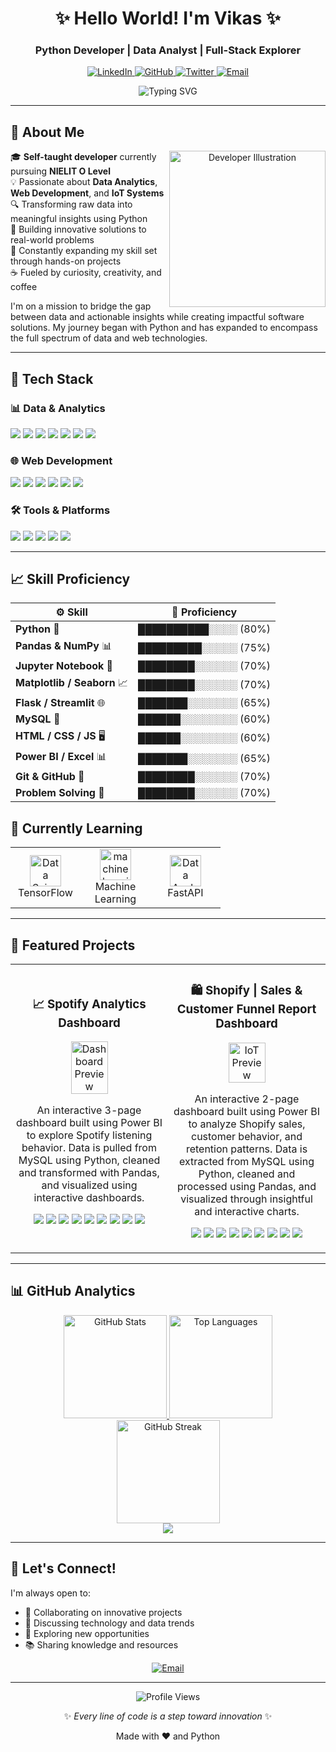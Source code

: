 <h1 align="center">✨ Hello World! I'm Vikas ✨</h1>
<h3 align="center">Python Developer | Data Analyst | Full-Stack Explorer</h3>

<p align="center">
  <a href="https://www.linkedin.com/in/vikas-sharma-493115361/">
    <img src="https://img.shields.io/badge/-LinkedIn-0A66C2?style=for-the-badge&logo=linkedin&logoColor=white" alt="LinkedIn">
  </a>
  <a href="https://github.com/Its-Vikas-xd">
    <img src="https://img.shields.io/badge/-GitHub-181717?style=for-the-badge&logo=github&logoColor=white" alt="GitHub">
  </a>
  <a href="https://x.com/ItsVikasXd">
    <img src="https://img.shields.io/badge/-Twitter-1DA1F2?style=for-the-badge&logo=twitter&logoColor=white" alt="Twitter">
  </a>
  <a href="mailto:your.email@example.com">
    <img src="https://img.shields.io/badge/-Email-D14836?style=for-the-badge&logo=gmail&logoColor=white" alt="Email">
  </a>
</p>

<div align="center">
  <img src="https://readme-typing-svg.demolab.com?font=Fira+Code&weight=600&size=22&duration=3000&pause=1000&color=5D3FD3&center=true&vCenter=true&width=435&lines=Data+into+Actionable+Insights;Building+Scalable+Solutions;Exploring+Full-Stack+Development;Creating+Impact+Through+Code" alt="Typing SVG" />
</div>

---

## 🚀 About Me

<div align="center">
  <img src="https://i.pinimg.com/originals/e8/f4/53/e8f453469a3ec97ecd354df465d73913.gif" alt="Developer Illustration" width="250" align="right">
</div>

🎓 **Self-taught developer** currently pursuing **NIELIT O Level**  
💡 Passionate about **Data Analytics**, **Web Development**, and **IoT Systems**  
🔍 Transforming raw data into meaningful insights using Python  
🧩 Building innovative solutions to real-world problems  
🚀 Constantly expanding my skill set through hands-on projects  
☕ Fueled by curiosity, creativity, and coffee  

I'm on a mission to bridge the gap between data and actionable insights while creating impactful software solutions. My journey began with Python and has expanded to encompass the full spectrum of data and web technologies.

---

## 🔧 Tech Stack

### 📊 Data & Analytics
<div>
  <img src="https://img.shields.io/badge/Python-3776AB?style=flat-square&logo=python&logoColor=white">
  <img src="https://img.shields.io/badge/Pandas-150458?style=flat-square&logo=pandas&logoColor=white">
  <img src="https://img.shields.io/badge/NumPy-013243?style=flat-square&logo=numpy&logoColor=white">
  <img src="https://img.shields.io/badge/Matplotlib-11557C?style=flat-square&logo=matplotlib&logoColor=white">
  <img src="https://img.shields.io/badge/Seaborn-2D3F50?style=flat-square&logo=seaborn&logoColor=white">
  <img src="https://img.shields.io/badge/PowerBI-F2C811?style=flat-square&logo=powerbi&logoColor=black">
  <img src="https://img.shields.io/badge/Excel-217346?style=flat-square&logo=microsoftexcel&logoColor=white">
</div>

### 🌐 Web Development
<div>
  <img src="https://img.shields.io/badge/Flask-000000?style=flat-square&logo=flask&logoColor=white">
  <img src="https://img.shields.io/badge/Streamlit-FF4B4B?style=flat-square&logo=streamlit&logoColor=white">
  <img src="https://img.shields.io/badge/HTML5-E34F26?style=flat-square&logo=html5&logoColor=white">
  <img src="https://img.shields.io/badge/CSS3-1572B6?style=flat-square&logo=css3&logoColor=white">
  <img src="https://img.shields.io/badge/JavaScript-F7DF1E?style=flat-square&logo=javascript&logoColor=black">
  <img src="https://img.shields.io/badge/MySQL-005C84?style=flat-square&logo=mysql&logoColor=white">
</div>

### 🛠 Tools & Platforms
<div>
  <img src="https://img.shields.io/badge/Git-F05032?style=flat-square&logo=git&logoColor=white">
  <img src="https://img.shields.io/badge/VSCode-007ACC?style=flat-square&logo=visualstudiocode&logoColor=white">
  <img src="https://img.shields.io/badge/Jupyter-F37626?style=flat-square&logo=jupyter&logoColor=white">
  <img src="https://img.shields.io/badge/Arduino-00979D?style=flat-square&logo=arduino&logoColor=white">
  <img src="https://img.shields.io/badge/Docker-2496ED?style=flat-square&logo=docker&logoColor=white">
</div>

---
## 📈 Skill Proficiency

<table align="center">
  <thead>
    <tr>
      <th>⚙️ Skill</th>
      <th>🚀 Proficiency</th>
    </tr>
  </thead>
  <tbody>
    <tr>
      <td><strong>Python</strong> 🐍</td>
      <td>██████████░░░░ (80%)</td>
    </tr>
    <tr>
      <td><strong>Pandas & NumPy</strong> 📊</td>
      <td>█████████░░░░░ (75%)</td>
    </tr>
    <tr>
      <td><strong>Jupyter Notebook</strong> 📓</td>
      <td>████████░░░░░░ (70%)</td>
    </tr>
    <tr>
      <td><strong>Matplotlib / Seaborn</strong> 📈</td>
      <td>████████░░░░░░ (70%)</td>
    </tr>
    <tr>
      <td><strong>Flask / Streamlit</strong> 🌐</td>
      <td>███████░░░░░░░ (65%)</td>
    </tr>
    <tr>
      <td><strong>MySQL</strong> 💾</td>
      <td>██████░░░░░░░░ (60%)</td>
    </tr>
    <tr>
      <td><strong>HTML / CSS / JS</strong> 🖥️</td>
      <td>██████░░░░░░░░ (60%)</td>
    </tr>
    <tr>
      <td><strong>Power BI / Excel</strong> 📊</td>
      <td>███████░░░░░░░ (65%)</td>
    </tr>
    <tr>
      <td><strong>Git & GitHub</strong> 🔧</td>
      <td>████████░░░░░░ (70%)</td>
    </tr>
    <tr>
      <td><strong>Problem Solving</strong> 🧠</td>
      <td>████████░░░░░░ (70%)</td>
    </tr>
  </tbody>
</table>



## 🌱 Currently Learning
<div align="center"> 
  <table> 
    <tr> 
      <td align="center" width="96"> 
        <img src="https://cdn-icons-png.flaticon.com/512/4824/4824797.png" width="50" height="50" alt="Data Science" /> 
        <br>TensorFlow 
      </td> 
      <td align="center" width="96"> 
        <img src="https://cdn-icons-png.flaticon.com/512/3097/3097922.png" width="50" height="50" alt="machine learning " /> 
        <br>Machine Learning 
      </td> 
      <td align="center" width="96"> 
        <img src="https://cdn-icons-png.flaticon.com/512/10872/10872628.png" width="50" height="50" alt="Data Analysis" /> 
        <br>FastAPI 
      </td> 
    </tr> 
  </table> 
</div>

---

## 💼 Featured Projects
<div align="center"> 
  <table> 
    <tr> 
      <td width="50%"> 
        <h3 align="center">📈 Spotify Analytics Dashboard</h3> 
        <div align="center"> 
          <a href="#"> 
            <img src="https://pbs.twimg.com/media/Gt5W8aNWQAA025J?format=jpg&name=large" alt="Dashboard Preview" width="50%"> 
          </a> 
          <p>An interactive 3-page dashboard built using Power BI to explore Spotify listening behavior. Data is pulled from MySQL using Python, cleaned and transformed with Pandas, and visualized using interactive dashboards.</p> 
          <p> 
              <img src="https://img.shields.io/badge/PowerBI-F2C811?style=flat-square&logo=powerbi&logoColor=black">
            <img src="https://img.shields.io/badge/Python-3776AB?style=flat-square&logo=python&logoColor=white">
  <img src="https://img.shields.io/badge/Pandas-150458?style=flat-square&logo=pandas&logoColor=white">
  <img src="https://img.shields.io/badge/NumPy-013243?style=flat-square&logo=numpy&logoColor=white">
  <img src="https://img.shields.io/badge/Matplotlib-11557C?style=flat-square&logo=matplotlib&logoColor=white">
  <img src="https://img.shields.io/badge/Seaborn-2D3F50?style=flat-square&logo=seaborn&logoColor=white">
  <img src="https://img.shields.io/badge/Excel-217346?style=flat-square&logo=microsoftexcel&logoColor=white">
   <img src="https://img.shields.io/badge/Jupyter-F37626?style=flat-square&logo=jupyter&logoColor=white">
     <img src="https://img.shields.io/badge/MySQL-005C84?style=flat-square&logo=mysql&logoColor=white"> 
          </p> 
        </div> 
      </td> 
      <td width="50%"> 
        <h3 align="center">🛍️ Shopify | Sales & Customer Funnel Report Dashboard </h3> 
        <div align="center"> 
          <a href="#"> 
            <img src="https://pbs.twimg.com/media/Gt5W8aRXoAAI3Rz?format=jpg&name=large" alt="IoT Preview" width="50%"> 
          </a> 
          <p>An interactive 2-page dashboard built using Power BI to analyze Shopify sales, customer behavior, and retention patterns. Data is extracted from MySQL using Python, cleaned and processed using Pandas, and visualized through insightful and interactive charts.</p> 
          <p> 
          <img src="https://img.shields.io/badge/PowerBI-F2C811?style=flat-square&logo=powerbi&logoColor=black">
            <img src="https://img.shields.io/badge/Python-3776AB?style=flat-square&logo=python&logoColor=white">
  <img src="https://img.shields.io/badge/Pandas-150458?style=flat-square&logo=pandas&logoColor=white">
  <img src="https://img.shields.io/badge/NumPy-013243?style=flat-square&logo=numpy&logoColor=white">
  <img src="https://img.shields.io/badge/Matplotlib-11557C?style=flat-square&logo=matplotlib&logoColor=white">
  <img src="https://img.shields.io/badge/Seaborn-2D3F50?style=flat-square&logo=seaborn&logoColor=white">
  <img src="https://img.shields.io/badge/Excel-217346?style=flat-square&logo=microsoftexcel&logoColor=white">
   <img src="https://img.shields.io/badge/Jupyter-F37626?style=flat-square&logo=jupyter&logoColor=white">
     <img src="https://img.shields.io/badge/MySQL-005C84?style=flat-square&logo=mysql&logoColor=white"> 
          </p> 
        </div> 
      </td> 
    </tr> 
  </table> 
</div>

---

## 📊 GitHub Analytics
<div align="center"> 
  <a href="https://github.com/Its-Vikas-xd"> 
    <img src="https://github-readme-stats.vercel.app/api?username=Its-Vikas-xd&show_icons=true&theme=radical&count_private=true&bg_color=0d1117&title_color=5D3FD3&icon_color=5D3FD3" alt="GitHub Stats" height="165"> 
    <img src="https://github-readme-stats.vercel.app/api/top-langs/?username=Its-Vikas-xd&layout=compact&theme=radical&langs_count=8&bg_color=0d1117&title_color=5D3FD3" alt="Top Languages" height="165"> 
  </a> 
</div>

<div align="center"> 
  <a href="https://github.com/Its-Vikas-xd"> 
    <img src="https://github-readme-streak-stats.herokuapp.com/?user=Its-Vikas-xd&theme=radical&background=0d1117&stroke=5D3FD3&ring=5D3FD3&fire=5D3FD3&currStreakLabel=5D3FD3" alt="GitHub Streak" height="165"> 
  </a> 
</div>

<div align="center"> 
  <a href="https://github.com/Its-Vikas-xd?tab=repositories&q=&type=&language=python&sort="> 
    <img src="https://img.shields.io/badge/Explore%20Python%20Projects-3776AB?style=for-the-badge&logo=python&logoColor=white" /> 
  </a> 
</div>

---

## 💬 Let's Connect!

I'm always open to:
- 🤝 Collaborating on innovative projects
- 💬 Discussing technology and data trends
- 🚀 Exploring new opportunities
- 📚 Sharing knowledge and resources

<div align="center"> 
  <a href="itsvikassharma007@gmail.com"> 
    <img src="https://img.shields.io/badge/-Send%20me%20an%20Email-D14836?style=for-the-badge&logo=gmail&logoColor=white" alt="Email"> 
  </a>  
</div>

---

<div align="center"> 
  <img src="https://komarev.com/ghpvc/?username=Its-Vikas-xd&style=flat-square&color=5D3FD3" alt="Profile Views"> 
  <p>✨ <em>Every line of code is a step toward innovation</em> ✨</p> 
  <p>Made with ❤️ and Python</p> 
</div>
